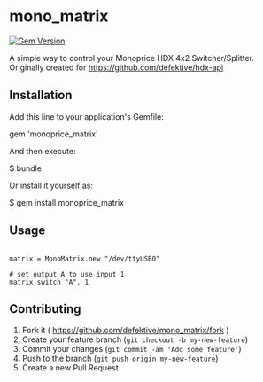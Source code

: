 # mono_matrix
[![Gem Version](https://badge.fury.io/rb/mono_matrix.svg)](http://badge.fury.io/rb/mono_matrix)

A simple way to control your Monoprice HDX 4x2 Switcher/Splitter. Originally created for
https://github.com/defektive/hdx-api

## Installation

Add this line to your application's Gemfile:

gem 'monoprice_matrix'

And then execute:

$ bundle

Or install it yourself as:

$ gem install monoprice_matrix

## Usage

```

matrix = MonoMatrix.new "/dev/ttyUSB0"

# set output A to use input 1
matrix.switch "A", 1
```

## Contributing

1. Fork it ( https://github.com/defektive/mono_matrix/fork )
2. Create your feature branch (`git checkout -b my-new-feature`)
3. Commit your changes (`git commit -am 'Add some feature'`)
4. Push to the branch (`git push origin my-new-feature`)
5. Create a new Pull Request
